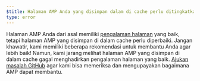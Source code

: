 ```yaml
---
$title: Halaman AMP Anda yang disimpan dalam di cache perlu ditingkatkan.
type: error
---
```


Halaman AMP Anda dari asal memiliki [pengalaman halaman](https://developers.google.com/search/docs/guides/page-experience?hl=id) yang baik, tetapi halaman AMP yang disimpan di dalam cache perlu diperbaiki. Jangan khawatir, kami memiliki beberapa rekomendasi untuk membantu Anda agar lebih baik! Namun, kami jarang melihat halaman AMP yang disimpan di dalam cache gagal menghadirkan pengalaman halaman yang baik. [Ajukan masalah GitHub](https://github.com/ampproject/amphtml/issues/new?assignees=&labels=Type:+Page+experience&template=page-experience.md&title=Page+experience+issue) agar kami bisa memeriksa dan mengupayakan bagaimana AMP dapat membantu.
